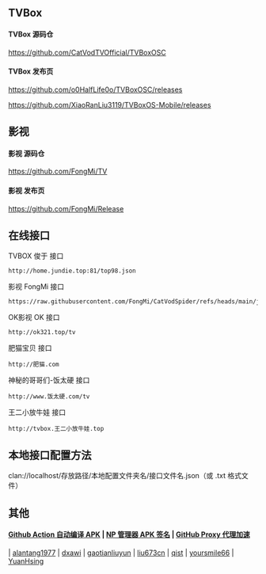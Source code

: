 ## TVBox

#### TVBox 源码仓

https://github.com/CatVodTVOfficial/TVBoxOSC

####  TVBox 发布页

https://github.com/o0HalfLife0o/TVBoxOSC/releases

https://github.com/XiaoRanLiu3119/TVBoxOS-Mobile/releases

##  影视

#### 影视 源码仓

https://github.com/FongMi/TV

#### 影视 发布页

https://github.com/FongMi/Release

## 在线接口

TVBOX 俊于 接口

    http://home.jundie.top:81/top98.json

影视 FongMi 接口

    https://raw.githubusercontent.com/FongMi/CatVodSpider/refs/heads/main/json/demo.json

OK影视 OK 接口

    http://ok321.top/tv

肥猫宝贝 接口

    http://肥猫.com

神秘的哥哥们-饭太硬 接口

    http://www.饭太硬.com/tv

王二小放牛娃 接口

    http://tvbox.王二小放牛娃.top

## 本地接口配置方法

clan://localhost/存放路径/本地配置文件夹名/接口文件名.json（或 .txt 格式文件）

## 其他

#### [Github Action 自动编译 APK](https://github.com/Wsine/android_builder) | [NP 管理器 APK 签名](https://github.com/githubXiaowangzi/NP-Manager) | [GitHub Proxy 代理加速](https://ghp.ci/)

| [alantang1977](https://github.com/alantang1977/X)
| [dxawi](https://github.com/dxawi/0)
| [gaotianliuyun](https://github.com/gaotianliuyun/gao)
| [liu673cn](https://github.com/liu673cn/box)
| [qist](https://github.com/qist/tvbox)
| [yoursmile66](https://github.com/yoursmile66/TVBox)
| [YuanHsing](https://github.com/YuanHsing/freed)
